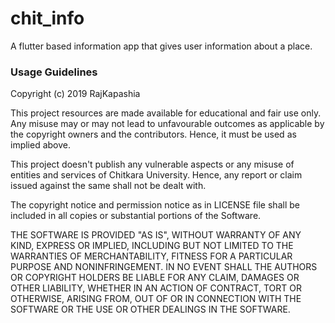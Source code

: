 # chit_info
A flutter based information app that gives user information about a place.

### Usage Guidelines

Copyright (c) 2019 RajKapashia

This project resources are made available for educational and fair use only. 
Any misuse may or may not lead to unfavourable outcomes as applicable by the 
copyright owners and the contributors. Hence, it must be used as implied above.

This project doesn't publish any vulnerable aspects or any misuse of entities 
and services of Chitkara University. Hence, any report or claim issued 
against the same shall not be dealt with.

The copyright notice and permission notice as in LICENSE file shall be included 
in all copies or substantial portions of the Software.

THE SOFTWARE IS PROVIDED "AS IS", WITHOUT WARRANTY OF ANY KIND, EXPRESS OR 
IMPLIED, INCLUDING BUT NOT LIMITED TO THE WARRANTIES OF MERCHANTABILITY, 
FITNESS FOR A PARTICULAR PURPOSE AND NONINFRINGEMENT. IN NO EVENT SHALL THE 
AUTHORS OR COPYRIGHT HOLDERS BE LIABLE FOR ANY CLAIM, DAMAGES OR OTHER 
LIABILITY, WHETHER IN AN ACTION OF CONTRACT, TORT OR OTHERWISE, ARISING FROM, 
OUT OF OR IN CONNECTION WITH THE SOFTWARE OR THE USE OR OTHER DEALINGS IN THE 
SOFTWARE.

